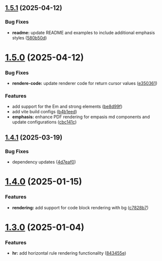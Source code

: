 ## [1.5.1](https://github.com/JeelGajera/jspdf-md-renderer/compare/v1.5.0...v1.5.1) (2025-04-12)


### Bug Fixes

* **readme:** update README and examples to include additional emphasis styles ([580b50d](https://github.com/JeelGajera/jspdf-md-renderer/commit/580b50dc21c0e5211aa23190e77579cb8d1e4e84))



# [1.5.0](https://github.com/JeelGajera/jspdf-md-renderer/compare/v1.4.1...v1.5.0) (2025-04-12)


### Bug Fixes

* **rendere-code:** update renderer code for return cursor values ([e350361](https://github.com/JeelGajera/jspdf-md-renderer/commit/e35036127f2b18a54b52e1d8351afa814653ed27))


### Features

* add support for the Em and strong elements ([be8d99f](https://github.com/JeelGajera/jspdf-md-renderer/commit/be8d99f4dd313240230ad98e424fad3363d53768))
* add vite build configs ([b4b1eed](https://github.com/JeelGajera/jspdf-md-renderer/commit/b4b1eedabf76ddcf23781755a40327509b227520))
* **emphasis:** enhance PDF rendering for empasis md components and update configurations ([cbc141c](https://github.com/JeelGajera/jspdf-md-renderer/commit/cbc141c2f7fdd6743b8cc3994895b7d565803e0c))



## [1.4.1](https://github.com/JeelGajera/jspdf-md-renderer/compare/v1.4.0...v1.4.1) (2025-03-19)


### Bug Fixes

* dependency updates ([4d7eaf0](https://github.com/JeelGajera/jspdf-md-renderer/commit/4d7eaf01f2b388c92953829682d3ea9ec3a6d510))



# [1.4.0](https://github.com/JeelGajera/jspdf-md-renderer/compare/v1.3.0...v1.4.0) (2025-01-15)


### Features

* **rendering:** add support for code block rendering with bg ([c7828b7](https://github.com/JeelGajera/jspdf-md-renderer/commit/c7828b7be26e453406f0607c44f0a6075bfbbd90))



# [1.3.0](https://github.com/JeelGajera/jspdf-md-renderer/compare/v1.2.3...v1.3.0) (2025-01-04)


### Features

* **hr:** add horizontal rule rendering functionality ([843455e](https://github.com/JeelGajera/jspdf-md-renderer/commit/843455e557c6e5bbfbda1ada65c46a2a4108fc76))



